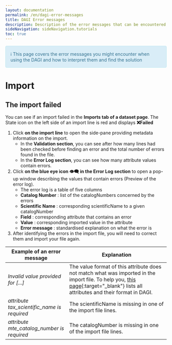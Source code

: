 ```yaml
---
layout: documentation
permalink: /en/dagi-error-messages
title: DAGI Error messages
description: Description of the error messages that can be encountered when using DAGI
sideNavigation: sideNavigation.tutorials
toc: true
---
```


<head>
  <!-- Lightbox2 CSS -->
  <link href="https://cdnjs.cloudflare.com/ajax/libs/lightbox2/2.11.3/css/lightbox.min.css" rel="stylesheet">
  
  <!-- Lightbox2 JavaScript -->
  <script src="https://cdnjs.cloudflare.com/ajax/libs/lightbox2/2.11.3/js/lightbox-plus-jquery.min.js"></script>

  <!-- Zoom.js CSS -->
  <link rel="stylesheet" href="https://cdnjs.cloudflare.com/ajax/libs/zoom.js/0.2.0/css/zoom.min.css">

  <!-- Zoom.js JavaScript -->
  <script src="https://cdnjs.cloudflare.com/ajax/libs/zoom.js/0.2.0/js/zoom.min.js"></script>

</head>

<div style="padding: 15px; border: 1px solid transparent; border-color: transparent; margin-bottom: 20px; border-radius: 4px; color: #31708f; background-color: #d9edf7; border-color: #bce8f1;">
ℹ️ This page covers the error messages you might encounter when using the DAGI and how to interpret them and find the solution
</div>

# Import

## The import failed

You can see if an import failed in the **Imports tab of a dataset page**. The State icon on the left side of an import line is red and displays **❌Failed**

1. Click **on the import line** to open the side-pane providing metadata information on the import.
   - In the **Validation section**, you can see after how many lines had been checked before finding an error and the total number of errors found in the file.
   - In the **Error Log section**, you can see how many attribute values contain errors.
2. Click **on the blue eye icon 👁️‍🗨️ in the Error Log section** to open a pop-up window describing the values that contain errors (Preview of the error log).
   - The error log is a table of five columns
   - **Catalog Number** : list of the catalogNumbers concerned by the errors
   - **Scientific Name** : corresponding scientificName to a given catalogNumber
   - **Field** : corresponding attribute that contains an error
   - **Value** : corresponding imported value in the attribute
   - **Error message** : standardised explanation on what the error is
3. After identifying the errors in the import file, you will need to correct them and import your file again.

| Example of an error message | Explanation |
| --------------------------- | ----------- |
| _Invalid value provided for [...]_ | The value format of this attribute does not match what was imported in the import file. To help you, [this page](/en/attributes-format){:target="_blank"} lists all attributes and their format in DAGI. |
| _attribute tax_scientific_name is required_ | The scientificName is missing in one of the import file lines. |
| _attribute mte_catalog_number is required_ | The catalogNumber is missing in one of the import file lines. |



<html lang="en">
<head>
  <meta charset="UTF-8">
  <meta name="viewport" content="width=device-width, initial-scale=1.0">
  <title>Back to Top Button</title>
  <style>
    /* Style for the Back to Top Button */
    #back-to-top {
      position: fixed;
      bottom: 40px;
      right: 120px;
      display: none;
      background-color: {{ site.data.colors.siteColor.background }};
      color: white;
      text-align: center;
      padding: 5px;
      border-radius: 5px;
      font-size: 18px;
      cursor: pointer;
      z-index: 1000;
      width: 70px; /* Width for the rectangle */
      height: 50px; /* Height for the rectangle */
      line-height: 40px;
    }

    #back-to-top:hover {
      background-color: {{ site.data.colors.siteColor.background }};
    }
  </style>
</head>

<body>

  <!-- Back to Top Button -->
  <a id="back-to-top" href="#" title="Back to top">Up</a>

  <script>
    // Show or hide the button when scrolling
    window.onscroll = function() {
      scrollFunction();
    };

    function scrollFunction() {
      var backToTopButton = document.getElementById("back-to-top");
      if (document.body.scrollTop > 20 || document.documentElement.scrollTop > 20) {
        backToTopButton.style.display = "block";
      } else {
        backToTopButton.style.display = "none";
      }
    }

    // Scroll to the top when the button is clicked
    document.getElementById("back-to-top").addEventListener("click", function(event) {
      event.preventDefault();
      document.body.scrollTop = 0; // For Safari
      document.documentElement.scrollTop = 0; // For Chrome, Firefox, IE, and Opera
    });
  </script>

</body>
</html>
